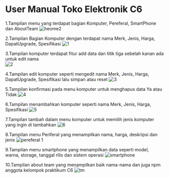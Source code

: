 # User Manual Toko Elektronik C6

1.Tampilan menu yang terdapat bagian Komputer, Pereferal, SmartPhone dan AboutTeam
![heome2](https://github.com/Marwan2310/praktikum-mobile/assets/76583066/d618ab6f-8544-4942-b592-5d261c16eaef)

2.Tampilan Bagian Komputer dengan terdapat nama Merk, Jenis, Harga, DapatUpgrade, Spesifikasi
![1](https://github.com/Marwan2310/praktikum-mobile/assets/114034360/61c52555-86d5-4570-87f8-692a2dc941fc)

3.Tampilan komputer terdapat fitur add data dan titik tiga sebelah kanan ada untuk edit nama  
![2](https://github.com/Marwan2310/praktikum-mobile/assets/114034360/2e317dc7-a13d-42e2-9663-5ab2990b2768)

4.Tampilan edit komputer seperti mengedit nama Merk, Jenis, Harga, DapatUpgrade, Spesifikasi lalu simpan atau reset
![3](https://github.com/Marwan2310/praktikum-mobile/assets/114034360/944c65bb-9593-4458-a0ff-ac0bf2533754)

5.Tampilan konfirmasi pada menu komputer untuk menghapus data Ya atau Tidak
![4](https://github.com/Marwan2310/praktikum-mobile/assets/114034360/b2c47057-dce9-4ddd-8855-084173856a3e)

6.Tampilan menambahkan komputer seperti nama Merk, Jenis, Harga, Spesifikasi
![5](https://github.com/Marwan2310/praktikum-mobile/assets/114034360/a1644471-a22d-47d8-85a0-448ceccd6df7)

7.Tampilan tambah dalam menu komputer untuk memilih jenis komputer yang ingin di tambahkan
![6](https://github.com/Marwan2310/praktikum-mobile/assets/114034360/e33747b1-c75c-4d77-ba80-70792bdcda02)

8.Tampilan menu Periferal yang menampilkan nama, harga, deskripsi dan jenis
![pereferal 1](https://github.com/Marwan2310/praktikum-mobile/assets/114034360/ab80394e-7416-4694-8bfd-5e51b58e78fa)

9.Tampilan menu smartphone yang menampilkan data seperti model, warna, storage, tanggal rilis dan sistem operasi
![smartphone](https://github.com/Marwan2310/praktikum-mobile/assets/114034360/bbfc7b1f-ee96-432e-8de6-a6fa63b59e76)

10.Tampilan about team yang menampilkan baik nama-nama dan juga npm anggota kelompok praktikum C6
![tm](https://github.com/Marwan2310/praktikum-mobile/assets/76583066/7469b1d2-0d70-4d18-b65c-90cc705608fa)


